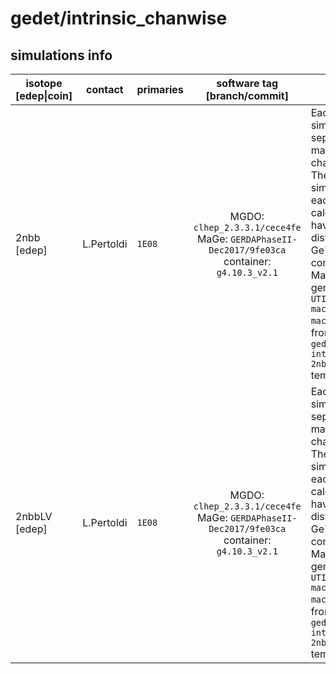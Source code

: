 # gedet/intrinsic_chanwise

## simulations info

| isotope \[edep\|coin\] | contact     | primaries   | software tag \[branch/commit\]           | notes   |
| ---------------------- | ----------- | ----------- | :--------------------------------------: | ------- |
| 2nbb \[edep\]   | L.Pertoldi | `1E08` | MGDO: `clhep_2.3.3.1/cece4fe` MaGe: `GERDAPhaseII-Dec2017/9fe03ca` container: `g4.10.3_v2.1` | Each detector is simulated separately, files are marked with the channel number. The number of simulated events in each volume is calculated such to have a uniform distribution in the Ge76 mass over the complete array. Macros are auto-generated with the `UTILS/create-macros/create-2nbb-macros.jl` script from the `log/raw-gedet-intrinsic_chanwise-2nbb-%DET.tmac` template macro |
| 2nbbLV \[edep\] | L.Pertoldi | `1E08` | MGDO: `clhep_2.3.3.1/cece4fe` MaGe: `GERDAPhaseII-Dec2017/9fe03ca` container: `g4.10.3_v2.1` | Each detector is simulated separately, files are marked with the channel number. The number of simulated events in each volume is calculated such to have a uniform distribution in the Ge76 mass over the complete array. Macros are auto-generated with the `UTILS/create-macros/create-2nbb-macros.jl` script from the `log/raw-gedet-intrinsic_chanwise-2nbbLV-%DET.tmac` template macro |
